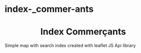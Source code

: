 # index-_commer-ants
  <h1 align= "center">Index Commerçants </h1>
<p> 

  Simple map with search index created with leaflet JS Api library 
  
  
 </p>
